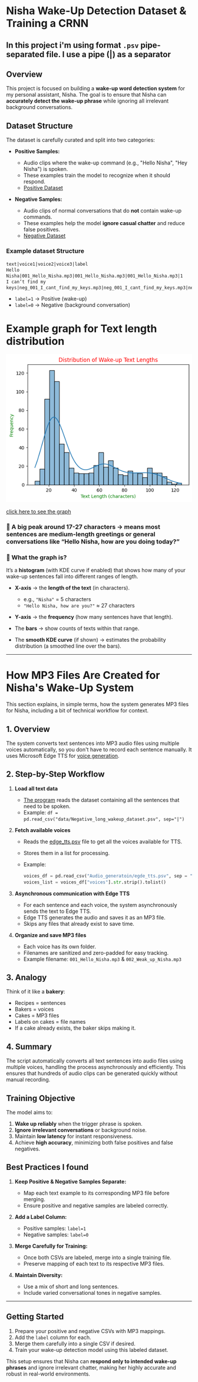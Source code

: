 # Nisha Wake-Up Detection Dataset & Training a CRNN
In this project i'm using format `.psv` pipe-separated file. I use a pipe (|) as a separator
---

## Overview

This project is focused on building a **wake-up word detection system** for my personal assistant, Nisha. The goal is to ensure that Nisha can **accurately detect the wake-up phrase** while ignoring all irrelevant background conversations.

## Dataset Structure

The dataset is carefully curated and split into two categories:

* **Positive Samples:**

  * Audio clips where the wake-up command (e.g., "Hello Nisha", "Hey Nisha") is spoken.
  * These examples train the model to recognize when it should respond.
  * [Positive Dataset](data/positive_mapping.psv)

* **Negative Samples:**

  * Audio clips of normal conversations that do **not** contain wake-up commands.
  * These examples help the model **ignore casual chatter** and reduce false positives.
  * [Negative Dataset](data/negative_mapping.psv)

### Example dataset Structure

```
text|voice1|voice2|voice3|label
Hello Nisha|001_Hello_Nisha.mp3|001_Hello_Nisha.mp3|001_Hello_Nisha.mp3|1
I can’t find my keys|neg_001_I_cant_find_my_keys.mp3|neg_001_I_cant_find_my_keys.mp3|neg_001.mp3|0
```

* `label=1` → Positive (wake-up)
* `label=0` → Negative (background conversation)

# Example graph for Text length distribution

![Text Length Distribution](graphs/text_length_distribution.png)


[click here to see the graph](graphs/text_length_distribution.png)

### 🔹 A big peak around 17-27 characters → means most sentences are medium-length greetings or general conversations like “Hello Nisha, how are you doing today?”

### 🔹 What the graph is?

It’s a **histogram** (with KDE curve if enabled) that shows how many of your wake-up sentences fall into different ranges of length.

* **X-axis** → the **length of the text** (in characters).

  * e.g., `"Nisha"` = 5 characters
  * `"Hello Nisha, how are you?"` ≈ 27 characters

* **Y-axis** → the **frequency** (how many sentences have that length).

* The **bars** → show counts of texts within that range.

* The **smooth KDE curve** (if shown) → estimates the probability distribution (a smoothed line over the bars).

---


# How MP3 Files Are Created for Nisha's Wake-Up System

This section explains, in simple terms, how the system generates MP3 files for Nisha, including a bit of technical workflow for context.

## 1. Overview

The system converts text sentences into MP3 audio files using multiple voices automatically, so you don't have to record each sentence manually. It uses Microsoft Edge TTS for [voice generation](Audio_generatoin/continuous_generation.py).

## 2. Step-by-Step Workflow

1. **Load all text data**

   * [The program](Audio_generatoin/continuous_generation.py) reads the dataset containing all the sentences that need to be spoken.
   * Example: `df = pd.read_csv("data/Negative_long_wakeup_dataset.psv", sep="|")`

2. **Fetch available voices**

   * Reads the [edge_tts.psv](Audio_generatoin/egde_tts.psv)
 file to get all the voices available for TTS.
   * Stores them in a list for processing.
   * Example:

     ```python
     voices_df = pd.read_csv("Audio_generatoin/egde_tts.psv", sep = "|")
     voices_list = voices_df["voices"].str.strip().tolist()
     ```

3. **Asynchronous communication with Edge TTS**

   * For each sentence and each voice, the system asynchronously sends the text to Edge TTS.
   * Edge TTS generates the audio and saves it as an MP3 file.
   * Skips any files that already exist to save time.

4. **Organize and save MP3 files**

   * Each voice has its own folder.
   * Filenames are sanitized and zero-padded for easy tracking.
   * Example filename: `001_Hello_Nisha.mp3` & `002_Weak_up_Nisha.mp3`

## 3. Analogy

Think of it like a **bakery**:

* Recipes = sentences
* Bakers = voices
* Cakes = MP3 files
* Labels on cakes = file names
* If a cake already exists, the baker skips making it.

## 4. Summary

The script automatically converts all text sentences into audio files using multiple voices, handling the process asynchronously and efficiently. This ensures that hundreds of audio clips can be generated quickly without manual recording.




## Training Objective

The model aims to:

1. **Wake up reliably** when the trigger phrase is spoken.
2. **Ignore irrelevant conversations** or background noise.
3. Maintain **low latency** for instant responsiveness.
4. Achieve **high accuracy**, minimizing both false positives and false negatives.

## Best Practices I found

1. **Keep Positive & Negative Samples Separate:**

   * Map each text example to its corresponding MP3 file before merging.
   * Ensure positive and negative samples are labeled correctly.

2. **Add a Label Column:**

   * Positive samples: `label=1`
   * Negative samples: `label=0`

3. **Merge Carefully for Training:**

   * Once both CSVs are labeled, merge into a single training file.
   * Preserve mapping of each text to its respective MP3 files.

4. **Maintain Diversity:**

   * Use a mix of short and long sentences.
   * Include varied conversational tones in negative samples.

---

## Getting Started

1. Prepare your positive and negative CSVs with MP3 mappings.
2. Add the `label` column for each.
3. Merge them carefully into a single CSV if desired.
4. Train your wake-up detection model using this labeled dataset.

This setup ensures that Nisha can **respond only to intended wake-up phrases** and ignore irrelevant chatter, making her highly accurate and robust in real-world environments.
